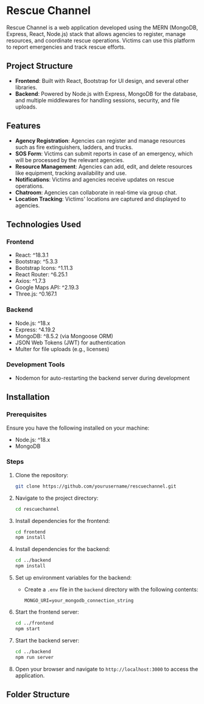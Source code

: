 # Rescue Channel

Rescue Channel is a web application developed using the MERN (MongoDB, Express, React, Node.js) stack that allows agencies to register, manage resources, and coordinate rescue operations. Victims can use this platform to report emergencies and track rescue efforts.

## Project Structure

- **Frontend**: Built with React, Bootstrap for UI design, and several other libraries.
- **Backend**: Powered by Node.js with Express, MongoDB for the database, and multiple middlewares for handling sessions, security, and file uploads.

## Features

- **Agency Registration**: Agencies can register and manage resources such as fire extinguishers, ladders, and trucks.
- **SOS Form**: Victims can submit reports in case of an emergency, which will be processed by the relevant agencies.
- **Resource Management**: Agencies can add, edit, and delete resources like equipment, tracking availability and use.
- **Notifications**: Victims and agencies receive updates on rescue operations.
- **Chatroom**: Agencies can collaborate in real-time via group chat.
- **Location Tracking**: Victims' locations are captured and displayed to agencies.

## Technologies Used

### Frontend
- React: ^18.3.1
- Bootstrap: ^5.3.3
- Bootstrap Icons: ^1.11.3
- React Router: ^6.25.1
- Axios: ^1.7.3
- Google Maps API: ^2.19.3
- Three.js: ^0.167.1

### Backend
- Node.js: ^18.x
- Express: ^4.19.2
- MongoDB: ^8.5.2 (via Mongoose ORM)
- JSON Web Tokens (JWT) for authentication
- Multer for file uploads (e.g., licenses)

### Development Tools
- Nodemon for auto-restarting the backend server during development

## Installation

### Prerequisites
Ensure you have the following installed on your machine:
- Node.js: ^18.x
- MongoDB

### Steps

1. Clone the repository:
    ```bash
    git clone https://github.com/yourusername/rescuechannel.git
    ```

2. Navigate to the project directory:
    ```bash
    cd rescuechannel
    ```

3. Install dependencies for the frontend:
    ```bash
    cd frontend
    npm install
    ```

4. Install dependencies for the backend:
    ```bash
    cd ../backend
    npm install
    ```

5. Set up environment variables for the backend:
    - Create a `.env` file in the `backend` directory with the following contents:
      ```plaintext
      MONGO_URI=your_mongodb_connection_string
      ```

6. Start the frontend server:
    ```bash
    cd ../frontend
    npm start
    ```

7. Start the backend server:
    ```bash
    cd ../backend
    npm run server
    ```

8. Open your browser and navigate to `http://localhost:3000` to access the application.

## Folder Structure

